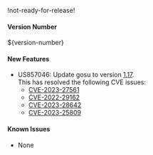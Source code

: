 !not-ready-for-release!

#### Version Number
${version-number}

#### New Features
- US857046: Update gosu to version [1.17](https://github.com/tianon/gosu/releases/tag/1.17).  
This has resolved the following CVE issues:
  - [CVE-2023-27561](https://access.redhat.com/security/cve/CVE-2023-27561)
  - [CVE-2022-29162](https://access.redhat.com/security/cve/CVE-2022-29162)
  - [CVE-2023-28642](https://access.redhat.com/security/cve/CVE-2023-28642)
  - [CVE-2023-25809](https://access.redhat.com/security/cve/CVE-2023-25809)

#### Known Issues
- None
